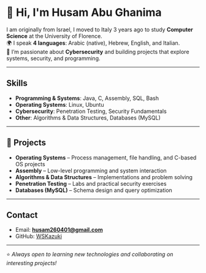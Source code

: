 # 👋 Hi, I'm Husam Abu Ghanima

I am originally from Israel, I moved to Italy 3 years ago to study **Computer Science** at the University of Florence.  
🌍 I speak **4 languages**: Arabic (native), Hebrew, English, and Italian.  
🔐 I’m passionate about **Cybersecurity** and building projects that explore systems, security, and programming.  

---

## Skills
- **Programming & Systems**: Java, C, Assembly, SQL, Bash  
- **Operating Systems**: Linux, Ubuntu  
- **Cybersecurity**: Penetration Testing, Security Fundamentals  
- **Other**: Algorithms & Data Structures, Databases (MySQL)  

---

## 📂 Projects
- **Operating Systems** – Process management, file handling, and C-based OS projects  
- **Assembly** – Low-level programming and system interaction  
- **Algorithms & Data Structures** – Implementations and problem solving  
- **Penetration Testing** – Labs and practical security exercises  
- **Databases (MySQL)** – Schema design and query optimization  

---

##  Contact
- Email: **husam260401@gmail.com**  
- GitHub: [WSKazuki](https://github.com/WSKazuki)  

---

⭐️ *Always open to learning new technologies and collaborating on interesting projects!*
